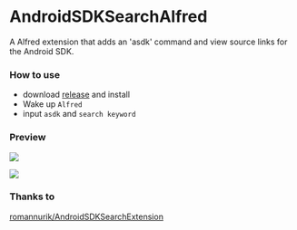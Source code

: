 # AndroidSDKSearchAlfred
A Alfred extension that adds an 'asdk' command and view source links for the Android SDK.

### How to use
- download [release](https://github.com/kingideayou/AndroidSDKSearchAlfred/releases) and install 
- Wake up `Alfred`
- input `asdk` and `search keyword`

### Preview

![](http://ww1.sinaimg.cn/large/6db4aff6gy1fmhg5euqn0j20u00oqacw.jpg)  

![](http://ww1.sinaimg.cn/large/6db4aff6gy1fmhg5oe7onj20u20owq7b.jpg)

### Thanks to  
[romannurik/AndroidSDKSearchExtension](https://github.com/romannurik/AndroidSDKSearchExtension)